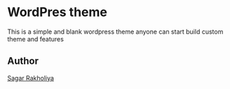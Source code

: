 # WordPres theme
This is a simple and blank wordpress theme anyone can start build custom theme and features

## Author
[Sagar Rakholiya](http://www.sagarrakholiya.com)

